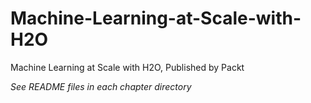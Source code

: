 # Machine-Learning-at-Scale-with-H2O
Machine Learning at Scale with H2O, Published by Packt

_See README files in each chapter directory_